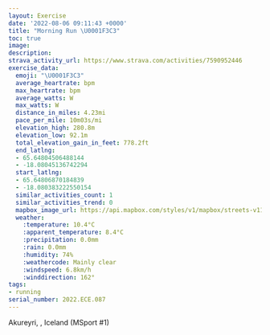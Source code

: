 ```yaml
---
layout: Exercise
date: '2022-08-06 09:11:43 +0000'
title: "Morning Run \U0001F3C3"
toc: true
image:
description:
strava_activity_url: https://www.strava.com/activities/7590952446
exercise_data:
  emoji: "\U0001F3C3"
  average_heartrate: bpm
  max_heartrate: bpm
  average_watts: W
  max_watts: W
  distance_in_miles: 4.23mi
  pace_per_mile: 10m03s/mi
  elevation_high: 280.8m
  elevation_low: 92.1m
  total_elevation_gain_in_feet: 778.2ft
  end_latlng:
  - 65.64804506488144
  - -18.08045136742294
  start_latlng:
  - 65.64806870184839
  - -18.080383222550154
  similar_activities_count: 1
  similar_activities_trend: 0
  mapbox_image_url: https://api.mapbox.com/styles/v1/mapbox/streets-v11/static/path-5+787af2-1.0(k%7BtoKlijmB%5DHUQ_%40Qe%40%5DIDOWYMKSG_%40BcAFa%40p%40qCTg%40ZEJhA%60%40%60A%60BFp%40Lx%40%7C%40h%40jA%60AbDb%40l%40d%40TnAB%5CTZ%60%40ZtAJbBAz%40KnAO~%40B%60%40ArBB%40EpA%3FdBFlACZDNhARh%40Cv%40l%40v%40JzAf%40~%40%60%40%5CRV%40ZVj%40J%5E%40r%40W~AUXYZELMNJrAKb%40%5CD%5CPVLM%3F%5E%5Eb%40ZdAL%7C%40A%5CMbCCbBDVAhAHh%40%60%40%60%40Rb%40ZvBLzABFEb%40AzA%3FbBBNC%60Aq%40jFEDg%40%7CCMpBJJGQCH%40JJQJIr%40M%5EDHOTAFE%5E_A%60%40CN%5BVSR%5BJ%5BJHTM%60%40%3FN%5BDe%40ZeAPOT%3FL%5B%3FYF%5B%60%40o%40d%40mCXs%40HgACWQa%40%40SQu%40IaBQ%5BM%7D%40MMAs%40DgAJm%40As%40BYV%5DTgAb%40u%40RH%60%40KVPTSZNhG%7CORWLNFVCj%40DHZe%40NXFCHi%40%60%40Xv%40KVJPURm%40R%5Dh%40F%60%40%60AH%5E%40TK%5CGr%40FVNTFbAKd%40Sf%40QMc%40%5CM%3FMb%40ORKFGd%40B%60%40P%60%40Lr%40l%40d%40Hj%40Q%5CUAy%40Nm%40_%40K%3FWTM%60%40IFWK%5Ba%40QNOW_%40Uc%40J_%40f%40MAMRCNe%40Ty%40PW~%40MnAKDEPI%3FKn%40Or%40KJCXGPm%40%40QWKAMPMj%40Wb%40MbAi%40zAANWz%40Ed%40%3FzAIPC~%40IVGtBNjBAt%40MXi%40z%40Wt%40g%40lBAb%40ENm%40N%5C%40AHCI%40IOp%40QNEVSZUz%40Gd%40%5B%5EIt%40Yt%40IHExASdBIZ%3FfAGb%40%40PU%7C%40%3F~Cg%40nBExBB~ALL%3FGD%3FXf%40z%40j%40Jb%40M%5Bc%40%5Du%40cA%5DMLSCu%40FsC%60%40eAFe%40AmC%5CmBBcBPgBe%40e%40OGGi%40CAA%5EAOO%5DAg%40So%40%3FMGIIJWm%40QCOSSK%7B%40HMCDIs%40%3FYY_%40%40UYMIEFY_%40K_%40EBg%40c%40Wg%40C%5DSw%40U_%40Ik%40QSSs%40LMULQ_%40IaD%3F%7B%40DSKaABKEKIk%40D%5BA%5Da%40qESg%40g%40_%40%7B%40CUa%40Gi%40ELIc%40%40gBQgCg%40gCYi%40CoAGCCh%40WTSFKT%7B%40SM_A%5DgFB%5BEWGcCFyFGaA%40w%40GYEcCMwDAuBHwDIUc%40m%40m%40a%40AIJcAAQHc%40PsBRkAVcAdAgCVaAFDAa%40J_BEuAOgA%5D_A%5Da%40_BEi%40WU%5D%5Dy%40g%40kBAGDAg%40a%40eAmA%7D%40UcADYQMSOk%40GmAMWUT%7D%40dDKn%40Ct%40Hz%40fAl%40RT~Ad%40),pin-s-s+e5b22e(-18.08039,65.64806),pin-s-f+89ae00(-18.08046,65.64804000000007)/auto/800x800?access_token=pk.eyJ1Ijoiam9zaGJlY2ttYW4iLCJhIjoiY205eWR2aDd1MWZ6djJrbXc4a3M0bWZleiJ9.XiG9OWkNcZk2QzjJbxLB4A
  weather:
    :temperature: 10.4°C
    :apparent_temperature: 8.4°C
    :precipitation: 0.0mm
    :rain: 0.0mm
    :humidity: 74%
    :weathercode: Mainly clear
    :windspeed: 6.8km/h
    :winddirection: 162°
tags:
- running
serial_number: 2022.ECE.087
---
```

Akureyri, , Iceland (MSport #1)

